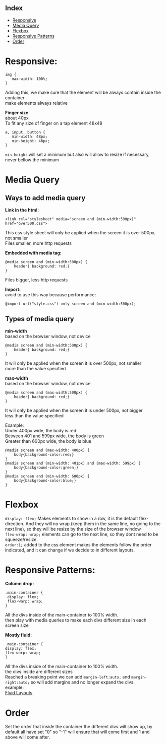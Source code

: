 ## Index
* [Responsive](#responsive)
* [Media Query](#media-query)
* [Flexbox](#flexbox)
* [Responsive Patterns](#responsive_patterns)
* [Order](#order)

# Responsive:
```
img {
   max-width: 100%; 
}
```
Adding this, we make sure that the element will be always contain inside the container <br>
make elements always relative <br>

**Finger size**<br>
about 40px <br>
To fit any size of finger on a tap element 48x48<br>
```
a, input, button {
   min-width: 48px; 
   min-height: 48px; 
}
```
`min-height` will set a minimum but also will allow to resize if necessary, never bellow the minimum <br>
 
 # Media Query

 ## Ways to add media query

 **Link in the html:** <br>
 ```
 <link rel="stylesheet" media="screen and (min-width:500px)" href="over500.css">
 ```
 This css style sheet will only be applied when the screen it is over 500px, not smaller <br>
 Files smaller, more http requests<br>

**Embedded with media tag:**
 ```
 @media screen and (min-width:500px) {
     header{ background: red;}
 }
 ```
 Files bigger, less http requests<br>

**Import:**<br>
avoid to use this way because performance:
 ```
 @import url("style.css") only screen and (min-width:500px);
 ```

## Types of media query

**min-width**<br>
based on the browser window, not device<br>
 ```
 @media screen and (min-width:500px) {
     header{ background: red;}
 }
 ```
It will only be applied when the screen it is over 500px, not smaller <br>
more than the value specified <br>

**max-width**<br>
based on the browser window, not device<br>
 ```
 @media screen and (max-width:500px) {
     header{ background: red;}
 }
 ```
It will only be applied when the screen it is under 500px, not bigger <br>
less than the value specified <br>

Example: <br>
Under 400px wide, the body is red<br>
Between 401 and 599px wide, the body is green<br>
Greater than 600px wide, the body is blue<br>
```
@media screen and (max-width: 400px) {
    body{background-color:red;}
}
@media screen and (min-width: 401px) and (max-width: 599px) {
    body{background-color:green;}
}
@media screen and (min-width: 600px) {
    body{background-color:blue;}
}
 ```

# Flexbox

`display: flex;`
Makes elements to show in a row, it is the default flex-direction. And they will no wrap (keep them in the same line, no going to the next line), so they will be resize by the size of the browser window<br>
`flex-wrap: wrap;`
elements can go to the next line, so they dont need to be squeeze/resize. <br>
`order:1;`
added to the css element makes the elements follow the order indicated, and it can change if we decide to in different layouts.<br>


# Responsive Patterns:
 **Column drop:** <br>
  ```
 .main-container {
   display: flex;
   flex-warp: wrap;
 }
 ```
 All the divs inside of the main-container to 100% width.<br>
then play with media queries to make each divs different size in each screen size <br>

 **Mostly fluid:** <br>
   ```
 .main-container {
   display: flex;
   flex-warp: wrap;
 }
 ```
 All the divs inside of the main-container to 100% width.<br>
 the divs inside are different sizes <br>
 Reached a breaking point we can add `margin-left:auto;` and `margin-right:auto;` so will add margins and no longer expand the divs. <br>
 example: <br>
 [Fluid Layouts](https://codepen.io/Elena_in_code/pen/ERaQmG)
 
 # Order
 Set the order that inside the container the different divs will show up, by default all have set "0"
 so "-1" will ensure that will come first and 1 and above will come after.
